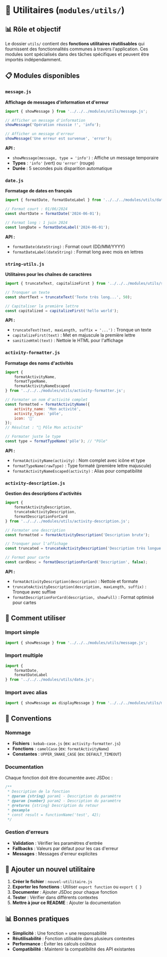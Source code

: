 # 🔧 Utilitaires (`modules/utils/`)

## 📊 Rôle et objectif

Le dossier `utils/` contient des **fonctions utilitaires réutilisables** qui fournissent des fonctionnalités communes à travers l'application. Ces modules sont spécialisés dans des tâches spécifiques et peuvent être importés indépendamment.

## 📋 Modules disponibles

### `message.js`
**Affichage de messages d'information et d'erreur**

```javascript
import { showMessage } from '../../../modules/utils/message.js';

// Afficher un message d'information
showMessage('Opération réussie !', 'info');

// Afficher un message d'erreur
showMessage('Une erreur est survenue', 'error');
```

**API :**
- `showMessage(message, type = 'info')` : Affiche un message temporaire
- **Types** : `'info'` (vert) ou `'error'` (rouge)
- **Durée** : 5 secondes puis disparition automatique

### `date.js`
**Formatage de dates en français**

```javascript
import { formatDate, formatDateLabel } from '../../../modules/utils/date.js';

// Format court : 01/06/2024
const shortDate = formatDate('2024-06-01');

// Format long : 1 juin 2024
const longDate = formatDateLabel('2024-06-01');
```

**API :**
- `formatDate(dateString)` : Format court (DD/MM/YYYY)
- `formatDateLabel(dateString)` : Format long avec mois en lettres

### `string-utils.js`
**Utilitaires pour les chaînes de caractères**

```javascript
import { truncateText, capitalizeFirst } from '../../../modules/utils/string-utils.js';

// Tronquer un texte
const shortText = truncateText('Texte très long...', 50);

// Capitaliser la première lettre
const capitalized = capitalizeFirst('hello world');
```

**API :**
- `truncateText(text, maxLength, suffix = '...')` : Tronque un texte
- `capitalizeFirst(text)` : Met en majuscule la première lettre
- `sanitizeHtml(text)` : Nettoie le HTML pour l'affichage

### `activity-formatter.js`
**Formatage des noms d'activités**

```javascript
import { 
    formatActivityName, 
    formatTypeName,
    formatActivityNameEscaped 
} from '../../../modules/utils/activity-formatter.js';

// Formater un nom d'activité complet
const formatted = formatActivityName({
    activity_name: 'Mon activité',
    activity_type: 'pôle',
    icon: '🏢'
});
// Résultat : "🏢 Pôle Mon activité"

// Formater juste le type
const type = formatTypeName('pôle'); // "Pôle"
```

**API :**
- `formatActivityName(activity)` : Nom complet avec icône et type
- `formatTypeName(rawType)` : Type formaté (première lettre majuscule)
- `formatActivityNameEscaped(activity)` : Alias pour compatibilité

### `activity-description.js`
**Gestion des descriptions d'activités**

```javascript
import { 
    formatActivityDescription,
    truncateActivityDescription,
    formatDescriptionForCard 
} from '../../../modules/utils/activity-description.js';

// Formater une description
const formatted = formatActivityDescription('Description brute');

// Tronquer pour l'affichage
const truncated = truncateActivityDescription('Description très longue...', 150);

// Format pour carte
const cardDesc = formatDescriptionForCard('Description', false);
```

**API :**
- `formatActivityDescription(description)` : Nettoie et formate
- `truncateActivityDescription(description, maxLength, suffix)` : Tronque avec suffixe
- `formatDescriptionForCard(description, showFull)` : Format optimisé pour cartes

## 🔗 Comment utiliser

### Import simple
```javascript
import { showMessage } from '../../../modules/utils/message.js';
```

### Import multiple
```javascript
import { 
    formatDate, 
    formatDateLabel 
} from '../../../modules/utils/date.js';
```

### Import avec alias
```javascript
import { showMessage as displayMessage } from '../../../modules/utils/message.js';
```

## 📝 Conventions

### Nommage
- **Fichiers** : `kebab-case.js` (ex: `activity-formatter.js`)
- **Fonctions** : `camelCase` (ex: `formatActivityName`)
- **Constantes** : `UPPER_SNAKE_CASE` (ex: `DEFAULT_TIMEOUT`)

### Documentation
Chaque fonction doit être documentée avec JSDoc :
```javascript
/**
 * Description de la fonction
 * @param {string} param1 - Description du paramètre
 * @param {number} param2 - Description du paramètre
 * @returns {string} Description du retour
 * @example
 * const result = functionName('test', 42);
 */
```

### Gestion d'erreurs
- **Validation** : Vérifier les paramètres d'entrée
- **Fallbacks** : Valeurs par défaut pour les cas d'erreur
- **Messages** : Messages d'erreur explicites

## 🔄 Ajouter un nouvel utilitaire

1. **Créer le fichier** : `nouvel-utilitaire.js`
2. **Exporter les fonctions** : Utiliser `export function` ou `export { }`
3. **Documenter** : Ajouter JSDoc pour chaque fonction
4. **Tester** : Vérifier dans différents contextes
5. **Mettre à jour ce README** : Ajouter la documentation

## 📊 Bonnes pratiques

- **Simplicité** : Une fonction = une responsabilité
- **Réutilisabilité** : Fonction utilisable dans plusieurs contextes
- **Performance** : Éviter les calculs coûteux
- **Compatibilité** : Maintenir la compatibilité des API existantes 